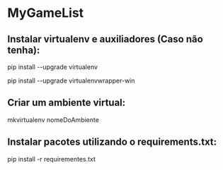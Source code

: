 # MyGameList

## Instalar virtualenv e auxiliadores (Caso não tenha):
pip install --upgrade virtualenv

pip install --upgrade virtualenvwrapper-win

## Criar um ambiente virtual:
mkvirtualenv nomeDoAmbiente

## Instalar pacotes utilizando o requirements.txt:
pip install -r requirementes.txt

